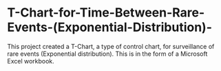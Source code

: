 # T-Chart-for-Time-Between-Rare-Events-(Exponential-Distribution)-
This project created a T-Chart, a type of control chart, for surveillance of rare events (Exponential distribution).
This is in the form of a Microsoft Excel workbook.
